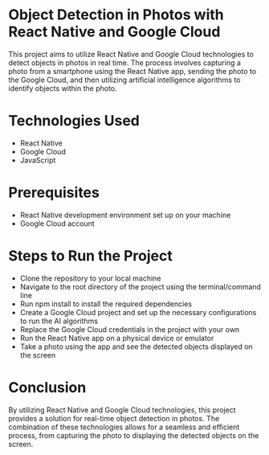 
# Object Detection in Photos with React Native and Google Cloud
This project aims to utilize React Native and Google Cloud technologies to detect objects in photos in real time. The process involves capturing a photo from a smartphone using the React Native app, sending the photo to the Google Cloud, and then utilizing artificial intelligence algorithms to identify objects within the photo.

# Technologies Used
- React Native
- Google Cloud
- JavaScript


# Prerequisites
- React Native development environment set up on your machine
- Google Cloud account


# Steps to Run the Project
- Clone the repository to your local machine
- Navigate to the root directory of the project using the terminal/command line
- Run npm install to install the required dependencies
- Create a Google Cloud project and set up the necessary configurations to run the AI algorithms
- Replace the Google Cloud credentials in the project with your own
- Run the React Native app on a physical device or emulator
- Take a photo using the app and see the detected objects displayed on the screen

# Conclusion

By utilizing React Native and Google Cloud technologies, this project provides a solution for real-time object detection in photos. The combination of these technologies allows for a seamless and efficient process, from capturing the photo to displaying the detected objects on the screen.
